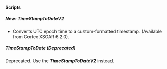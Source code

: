 
#### Scripts
##### New: TimeStampToDateV2
- Converts UTC epoch time to a custom-formatted timestamp. (Available from Cortex XSOAR 6.2.0).
##### TimeStampToDate (Deprecated)
Deprecated. Use the ***TimeStampToDateV2*** instead.